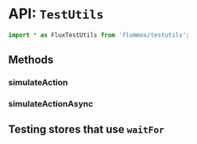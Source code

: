 API: `TestUtils`
===============

```js
import * as FluxTestUtils from 'flummox/testutils';
```


Methods
-------

### simulateAction

### simulateActionAsync

Testing stores that use `waitFor`
---------------------------------------

